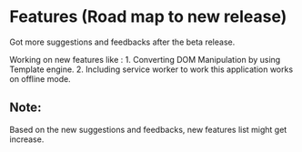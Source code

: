 # Features (Road map to new release)

Got more suggestions and feedbacks after the beta release.

Working on new features like :
    1. Converting DOM Manipulation by using Template engine.
    2. Including service worker to work this application works on offline mode.

Note:
-----------------
Based on the new suggestions and feedbacks, new features list might get increase.
